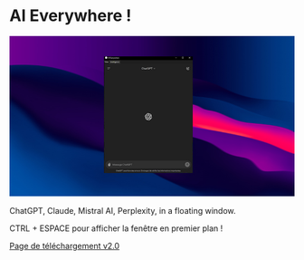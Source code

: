 # AI Everywhere !

![AI Everywhere](screenshot.JPG)

ChatGPT, Claude, Mistral AI, Perplexity, in a floating window.

CTRL + ESPACE pour afficher la fenêtre en premier plan !

[Page de téléchargement v2.0](https://github.com/ThomasTSWD/AI_Everywhere_Public/releases/tag/v2.0)
